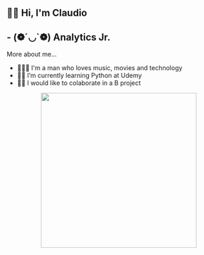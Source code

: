 ### <h2>👋🏻 Hi, I'm Claudio 

## - (❁´◡`❁) Analytics Jr. 
More about me...
- 👨🏻‍💻 I'm a man who loves music, movies and technology
- ✍🏻 I’m currently learning Python at Udemy
- 🤝🏻 I would like to colaborate in a B project 

<div align ='center'><img src= "https://media.giphy.com/media/cnzou4ydGM7GJZ7VTz/giphy.gif?cid=790b76114e13958252703dc3d844684d9037de55d73f3165&rid=giphy.gif&ct=g" width="350"></div></div>
